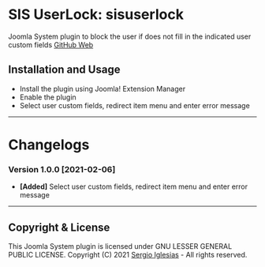 # SIS UserLock: sisuserlock
Joomla System plugin to block the user if does not fill in the indicated user custom fields
[GitHub Web](https://sergiois.github.io/sis-userlock.html "SIS UserLock")

## Installation and Usage
* Install the plugin using Joomla! Extension Manager
* Enable the plugin
* Select user custom fields, redirect item menu and enter error message

* * *

# Changelogs

### Version 1.0.0 [2021-02-06]
* **[Added]** Select user custom fields, redirect item menu and enter error message

* * *

## Copyright & License
This Joomla System plugin is licensed under GNU LESSER GENERAL PUBLIC LICENSE.
Copyright (C) 2021 [Sergio Iglesias](https://sergioiglesias.net) - All rights reserved.